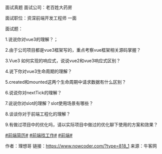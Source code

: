 面试真题 面试公司：老百姓大药房

面试职位：资深前端开发工程师 一面

面试题：

1.说说你对vue3的理解？；

2.由于公司项目都是vue3框架写的，重点考察vue框架相关源码掌握？

3.Vue3 如何实现的响应式，说说vue2和vue3响应式区别？

4.说下你对vue3生命周期的理解？

5.created和mounted这两个生命周期中请求数据有什么区别？

6.说说你对nextTick的理解？

7.说说你对slot的理解？slot使用场景有哪些？

8.谈谈你对于前端工程化的理解？

9.有做过项目中的优化吗，请以实际项目中做过的优化聊下使用的方案和效果？

 [#前端简历#]() [#前端找工作#]() [#前端#]()

作者：理想哥
链接：https://www.nowcoder.com/?type=818_1
来源：牛客网